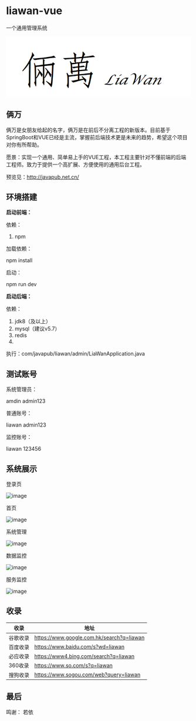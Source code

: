 # liawan-vue

一个通用管理系统

![logl](doc/logo.png)

## 俩万

俩万是女朋友给起的名字，俩万是在前后不分离工程的新版本。目前基于SpringBoot和VUE已经是主流，掌握前后端技术更是未来的趋势，希望这个项目对你有所帮助。

愿景：实现一个通用、简单易上手的VUE工程，本工程主要针对不懂前端的后端工程师。致力于提供一个高扩展、方便使用的通用后台工程。



预览见：<http://javapub.net.cn/>

## 环境搭建

**启动前端：**

依赖：

1. npm

加载依赖：

npm install

启动：

npm run dev

**启动后端：**

依赖：

1. jdk8（及以上）
2. mysql（建议v5.7）
3. redis
4. 

执行：com/javapub/liawan/admin/LiaWanApplication.java

## 测试账号

系统管理员：

amdin admin123 

普通账号：

liawan admin123

监控账号：

liawan 123456

## 系统展示

登录页

![image](https://tvax4.sinaimg.cn/large/007F3CC8ly1h28xwkwhuaj31hc0q1e81.jpg)

首页

![image](https://tva1.sinaimg.cn/large/007F3CC8ly1h28xxe8uc0j31hc0q1doh.jpg)

系统管理

![image](https://tva1.sinaimg.cn/large/007F3CC8ly1h28y27oxu9j31hc0ohtgk.jpg)

数据监控

![image](https://tva4.sinaimg.cn/large/007F3CC8ly1h28y37bvi3j31hc0q1an4.jpg)

服务监控

![image](https://tva2.sinaimg.cn/large/007F3CC8ly1h28y45neauj31hc0q1qe5.jpg)


## 收录

|  收录   | 地址                                        |
|  ----  |-------------------------------------------|
| 谷歌收录  | https://www.google.com.hk/search?q=liawan |
| 百度收录  | https://www.baidu.com/s?wd=liawan        |
| 必应收录  | https://www4.bing.com/search?q=liawan    |
| 360收录  | https://www.so.com/s?q=liawan            |
| 搜狗收录  | https://www.sogou.com/web?query=liawan   |



## 最后

鸣谢： 若依

